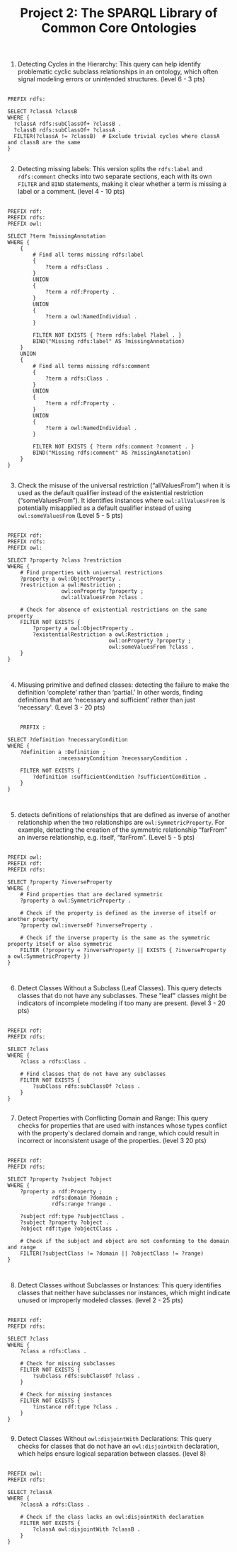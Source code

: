 <header>
  <h1>Project 2: The SPARQL Library of Common Core Ontologies</h1>
</header>

1. Detecting Cycles in the Hierarchy: This query can help identify problematic cyclic subclass relationships in an ontology, which often signal modeling errors or unintended structures. 
(level 6 - 3 pts)

<pre>
  <code>
PREFIX rdfs: <http://www.w3.org/2000/01/rdf-schema#>

SELECT ?classA ?classB
WHERE {
  ?classA rdfs:subClassOf+ ?classB .
  ?classB rdfs:subClassOf+ ?classA .
  FILTER(?classA != ?classB)  # Exclude trivial cycles where classA and classB are the same
}
</code>
</pre>


2. Detecting missing labels: This version splits the `rdfs:label` and `rdfs:comment` checks into two separate sections, each with its own `FILTER` and `BIND` statements,
 making it clear whether a term is missing a label or a comment. (level 4 - 10 pts)

<pre>
  <code>
PREFIX rdf: <http://www.w3.org/1999/02/22-rdf-syntax-ns#>
PREFIX rdfs: <http://www.w3.org/2000/01/rdf-schema#>
PREFIX owl: <http://www.w3.org/2002/07/owl#>

SELECT ?term ?missingAnnotation
WHERE {
    {
        # Find all terms missing rdfs:label
        {
            ?term a rdfs:Class .
        }
        UNION
        {
            ?term a rdf:Property .
        }
        UNION
        {
            ?term a owl:NamedIndividual .
        }
        
        FILTER NOT EXISTS { ?term rdfs:label ?label . }
        BIND("Missing rdfs:label" AS ?missingAnnotation)
    }
    UNION
    {
        # Find all terms missing rdfs:comment
        {
            ?term a rdfs:Class .
        }
        UNION
        {
            ?term a rdf:Property .
        }
        UNION
        {
            ?term a owl:NamedIndividual .
        }

        FILTER NOT EXISTS { ?term rdfs:comment ?comment . }
        BIND("Missing rdfs:comment" AS ?missingAnnotation)
    }
}
</code>
</pre>


3. Check the misuse of the universal restriction (“allValuesFrom”) when it is used as the default qualifier instead of the existential restriction (“someValuesFrom”).
It identifies instances where `owl:allValuesFrom` is potentially misapplied as a default qualifier instead of using `owl:someValuesFrom` (Level 5 - 5 pts)

<pre>
  <code>
PREFIX rdf: <http://www.w3.org/1999/02/22-rdf-syntax-ns#>
PREFIX rdfs: <http://www.w3.org/2000/01/rdf-schema#>
PREFIX owl: <http://www.w3.org/2002/07/owl#>

SELECT ?property ?class ?restriction
WHERE {
    # Find properties with universal restrictions
    ?property a owl:ObjectProperty .
    ?restriction a owl:Restriction ;
                 owl:onProperty ?property ;
                 owl:allValuesFrom ?class .
    
    # Check for absence of existential restrictions on the same property
    FILTER NOT EXISTS {
        ?property a owl:ObjectProperty .
        ?existentialRestriction a owl:Restriction ;
                                owl:onProperty ?property ;
                                owl:someValuesFrom ?class .
    }
}
    
  </code>
</pre>


4. Misusing primitive and defined classes: detecting the failure to make the definition ‘complete’ rather than ‘partial.’ In other words,
   finding definitions that are ‘necessary and sufficient’ rather than just ‘necessary'. (Level 3 - 20 pts)

<pre>
  <code>
    PREFIX : <http://example.org/ontology/>

SELECT ?definition ?necessaryCondition
WHERE {
    ?definition a :Definition ;
                :necessaryCondition ?necessaryCondition .
    
    FILTER NOT EXISTS {
        ?definition :sufficientCondition ?sufficientCondition .
    }
}

  </code>
</pre>


5. detects definitions of relationships that are defined as inverse of another relationship when the two relationships are `owl:SymmetricProperty`.
   For example, detecting the creation of the symmetric relationship “farFrom” an inverse relationship, e.g. itself, “farFrom”. (Level 5 - 5 pts)

<pre>
  <code>
PREFIX owl: <http://www.w3.org/2002/07/owl#>
PREFIX rdf: <http://www.w3.org/1999/02/22-rdf-syntax-ns#>
PREFIX rdfs: <http://www.w3.org/2000/01/rdf-schema#>

SELECT ?property ?inverseProperty
WHERE {
    # Find properties that are declared symmetric
    ?property a owl:SymmetricProperty .
    
    # Check if the property is defined as the inverse of itself or another property
    ?property owl:inverseOf ?inverseProperty .
    
    # Check if the inverse property is the same as the symmetric property itself or also symmetric
    FILTER (?property = ?inverseProperty || EXISTS { ?inverseProperty a owl:SymmetricProperty })
}
    
  </code>
</pre>

6. Detect Classes Without a Subclass (Leaf Classes). This query detects classes that do not have any subclasses.
   These "leaf" classes might be indicators of incomplete modeling if too many are present. (level 3 - 20 pts)

<pre>
  <code>
PREFIX rdf: <http://www.w3.org/1999/02/22-rdf-syntax-ns#>
PREFIX rdfs: <http://www.w3.org/2000/01/rdf-schema#>

SELECT ?class
WHERE {
    ?class a rdfs:Class .
    
    # Find classes that do not have any subclasses
    FILTER NOT EXISTS {
        ?subClass rdfs:subClassOf ?class .
    }
} 
  </code>
</pre>



7. Detect Properties with Conflicting Domain and Range: This query checks for properties that are used with instances whose types conflict with the
   property's declared domain and range, which could result in incorrect or inconsistent usage of the properties. (level 3 20 pts)

<pre>
  <code>
PREFIX rdf: <http://www.w3.org/1999/02/22-rdf-syntax-ns#>
PREFIX rdfs: <http://www.w3.org/2000/01/rdf-schema#>

SELECT ?property ?subject ?object
WHERE {
    ?property a rdf:Property ;
              rdfs:domain ?domain ;
              rdfs:range ?range .
    
    ?subject rdf:type ?subjectClass .
    ?subject ?property ?object .
    ?object rdf:type ?objectClass .

    # Check if the subject and object are not conforming to the domain and range
    FILTER(?subjectClass != ?domain || ?objectClass != ?range)
}

  </code>
</pre>

8. Detect Classes without Subclasses or Instances: This query identifies classes that neither have subclasses nor instances,
   which might indicate unused or improperly modeled classes. (level 2 - 25 pts)

<pre>
  <code>
PREFIX rdf: <http://www.w3.org/1999/02/22-rdf-syntax-ns#>
PREFIX rdfs: <http://www.w3.org/2000/01/rdf-schema#>

SELECT ?class
WHERE {
    ?class a rdfs:Class .
    
    # Check for missing subclasses
    FILTER NOT EXISTS {
        ?subclass rdfs:subClassOf ?class .
    }
    
    # Check for missing instances
    FILTER NOT EXISTS {
        ?instance rdf:type ?class .
    }
}
  </code>
</pre>
    


9. Detect Classes Without `owl:disjointWith` Declarations: This query checks for classes that do not have an `owl:disjointWith` declaration,
    which helps ensure logical separation between classes. (level 8)

<pre>
  <code>
PREFIX owl: <http://www.w3.org/2002/07/owl#>
PREFIX rdfs: <http://www.w3.org/2000/01/rdf-schema#>

SELECT ?classA
WHERE {
    ?classA a rdfs:Class .
    
    # Check if the class lacks an owl:disjointWith declaration
    FILTER NOT EXISTS {
        ?classA owl:disjointWith ?classB .
    }
}

  </code>
</pre>
